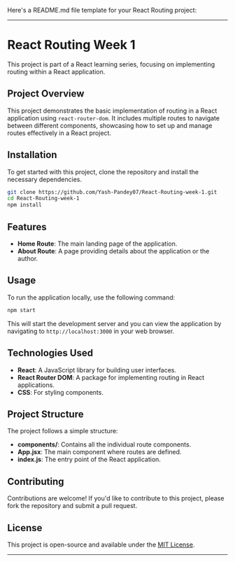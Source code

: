 Here's a README.md file template for your React Routing project:

---

# React Routing Week 1

This project is part of a React learning series, focusing on implementing routing within a React application.

## Project Overview

This project demonstrates the basic implementation of routing in a React application using `react-router-dom`. It includes multiple routes to navigate between different components, showcasing how to set up and manage routes effectively in a React project.

## Installation

To get started with this project, clone the repository and install the necessary dependencies.

```bash
git clone https://github.com/Yash-Pandey07/React-Routing-week-1.git
cd React-Routing-week-1
npm install
```

## Features

- **Home Route**: The main landing page of the application.
- **About Route**: A page providing details about the application or the author.

## Usage

To run the application locally, use the following command:

```bash
npm start
```

This will start the development server and you can view the application by navigating to `http://localhost:3000` in your web browser.

## Technologies Used

- **React**: A JavaScript library for building user interfaces.
- **React Router DOM**: A package for implementing routing in React applications.
- **CSS**: For styling components.

## Project Structure

The project follows a simple structure:

- **components/**: Contains all the individual route components.
- **App.jsx**: The main component where routes are defined.
- **index.js**: The entry point of the React application.

## Contributing

Contributions are welcome! If you'd like to contribute to this project, please fork the repository and submit a pull request.

## License

This project is open-source and available under the [MIT License](LICENSE).

---

